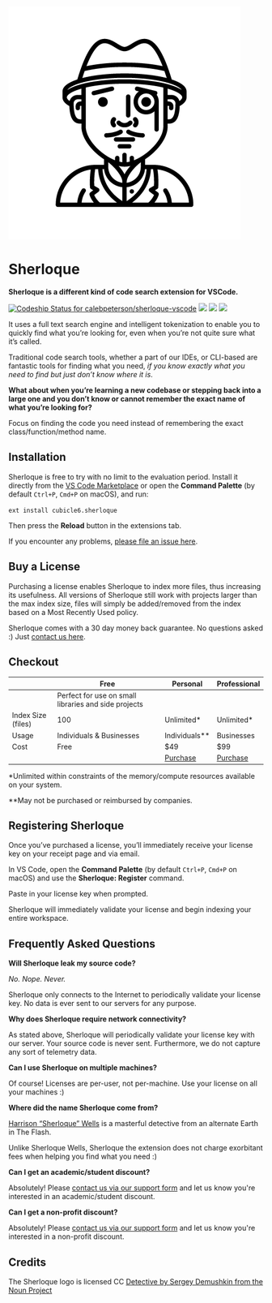 ![Sherloque](documentation/logo.png)

# Sherloque

**Sherloque is a different kind of code search extension for VSCode.**

[ ![Codeship Status for calebpeterson/sherloque-vscode](https://app.codeship.com/projects/e7676420-ee91-0136-fd11-0aadc339175b/status?branch=master)](https://app.codeship.com/projects/320131) [![](https://vsmarketplacebadge.apphb.com/version/cubicle6.sherloque.svg)](https://marketplace.visualstudio.com/items?itemName=cubicle6.sherloque) [![](https://vsmarketplacebadge.apphb.com/installs/cubicle6.sherloque.svg)](https://marketplace.visualstudio.com/items?itemName=cubicle6.sherloque) [![](https://vsmarketplacebadge.apphb.com/rating/cubicle6.sherloque.svg)](https://marketplace.visualstudio.com/items?itemName=cubicle6.sherloque)

It uses a full text search engine and intelligent tokenization to enable you to quickly find what you’re looking for, even when you’re not quite sure what it’s called.

Traditional code search tools, whether a part of our IDEs, or CLI-based are fantastic tools for finding what you need, _if you know exactly what you need to find but just don’t know where it is_.

**What about when you’re learning a new codebase or stepping back into a large one and you don’t know or cannot remember the exact name of what you’re looking for?**

Focus on finding the code you need instead of remembering the exact class/function/method name.

## Installation

Sherloque is free to try with no limit to the evaluation period. Install it directly from the [VS Code Marketplace](https://marketplace.visualstudio.com/items?itemName=cubicle6.sherloque) or open the **Command Palette** (by default `Ctrl+P`, `Cmd+P` on macOS), and run:

`ext install cubicle6.sherloque`

Then press the **Reload** button in the extensions tab.

If you encounter any problems, [please file an issue here](https://github.com/calebmpeterson/sherloque/issues).

## Buy a License

Purchasing a license enables Sherloque to index more files, thus increasing its usefulness. All versions of Sherloque still work with projects larger than the max index size, files will simply be added/removed from the index based on a Most Recently Used policy.

Sherloque comes with a 30 day money back guarantee. No questions asked :) Just [contact us here](https://www.cubicle6.com/support/).

## Checkout

|                    | Free                                                 | Personal                             | Professional                         |
| ------------------ | ---------------------------------------------------- | ------------------------------------ | ------------------------------------ |
|                    | Perfect for use on small libraries and side projects |                                      |                                      |
| Index Size (files) | 100                                                  | Unlimited\*                          | Unlimited\*                          |
| Usage              | Individuals & Businesses                             | Individuals\*\*                      | Businesses                           |
| Cost               | Free                                                 | \$49                                 | \$99                                 |
|                    |                                                      | [Purchase](https://gum.co/sherloque) | [Purchase](https://gum.co/sherloque) |

\*Unlimited within constraints of the memory/compute resources available on your system.

\*\*May not be purchased or reimbursed by companies.

## Registering Sherloque

Once you’ve purchased a license, you’ll immediately receive your license key on your receipt page and via email.

In VS Code, open the **Command Palette** (by default `Ctrl+P`, `Cmd+P` on macOS) and use the **Sherloque: Register** command.

Paste in your license key when prompted.

Sherloque will immediately validate your license and begin indexing your entire workspace.

## Frequently Asked Questions

**Will Sherloque leak my source code?**

_No. Nope. Never._

Sherloque only connects to the Internet to periodically validate your license key. No data is ever sent to our servers for any purpose.

**Why does Sherloque require network connectivity?**

As stated above, Sherloque will periodically validate your license key with our server. Your source code is never sent. Furthermore, we do not capture any sort of telemetry data.

**Can I use Sherloque on multiple machines?**

Of course! Licenses are per-user, not per-machine. Use your license on all your machines :)

**Where did the name Sherloque come from?**

[Harrison “Sherloque” Wells](https://en.wikipedia.org/wiki/Harrison_Wells#Sherloque_Wells) is a masterful detective from an alternate Earth in The Flash.

Unlike Sherloque Wells, Sherloque the extension does not charge exorbitant fees when helping you find what you need :)

**Can I get an academic/student discount?**

Absolutely! Please [contact us via our support form](https://www.cubicle6.com/support/) and let us know you're interested in an academic/student discount.

**Can I get a non-profit discount?**

Absolutely! Please [contact us via our support form](https://www.cubicle6.com/support/) and let us know you're interested in a non-profit discount.

## Credits

The Sherloque logo is licensed CC [Detective by Sergey Demushkin from the Noun Project](https://thenounproject.com/search/?q=monocle&i=169277)
